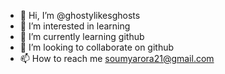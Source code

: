 - 👋 Hi, I’m @ghostylikesghosts
- 👀 I’m interested in learning
- 🌱 I’m currently learning github
- 💞️ I’m looking to collaborate on github
- 📫 How to reach me soumyarora21@gmail.com

<!---
ghostylikesghosts/ghostylikesghosts is a ✨ special ✨ repository because its `README.md` (this file) appears on your GitHub profile.
You can click the Preview link to take a look at your changes.
--->
